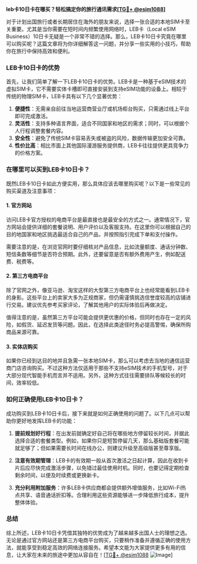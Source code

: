 **leb卡10日卡在哪买？轻松搞定你的旅行通讯需求[[TG💪+ @esim1088](https://t.me/s/esim1088)]**

对于计划出国旅行或者长期居住在海外的朋友来说，选择一张合适的本地SIM卡至关重要。尤其是当你需要在短时间内频繁使用网络时，LEB卡（Local eSIM Business）10日卡无疑是一个非常不错的选择。那么，LEB卡10日卡究竟在哪里可以购买呢？这篇文章将为你详细解答这一问题，并分享一些实用的小技巧，帮助你在旅行中保持高效和便利。

### LEB卡10日卡的优势

首先，让我们简单了解一下LEB卡10日卡的优势。LEB卡是一种基于eSIM技术的虚拟SIM卡，它不需要实体卡槽即可直接安装到支持eSIM功能的设备上。相较于传统的物理SIM卡，LEB卡具有以下几个显著优势：

1. **便捷性**：无需亲自前往当地运营商营业厅或机场柜台购买，只需通过线上平台即可完成激活。
2. **灵活性**：支持多种语言界面，适合不同国家和地区的需求；同时，可以根据个人行程调整套餐内容。
3. **安全性**：避免了传统SIM卡容易丢失或被盗的风险，数据传输更加安全可靠。
4. **性价比高**：相比市面上其他国际漫游服务提供商，LEB卡往往提供更具竞争力的价格方案。

### 在哪里可以买到LEB卡10日卡？

既然LEB卡10日卡如此方便实用，那么具体应该去哪里购买呢？以下是一些常见的购买渠道及注意事项：

#### 1. 官方网站
访问LEB卡官方授权的电商平台是最直接也是最安全的方式之一。通常情况下，官方网站会提供详细的套餐说明、用户评价以及客服支持。在这里你可以根据自己的目的地国家和地区挑选最适合自己的产品，并按照指引完成下单和支付操作。

需要注意的是，在浏览官网时要仔细核对产品信息，比如流量额度、通话分钟数、短信条数等细节是否符合预期。此外，还要留意是否有额外费用产生，例如配送费、税费等。

#### 2. 第三方电商平台
除了官网之外，像亚马逊、淘宝这样的大型第三方电商平台上也经常能看到LEB卡的身影。这些平台上的卖家大多为正规商家，但仍需谨慎挑选信誉度较高的店铺进行交易。建议优先参考买家评论，了解其他用户的实际体验后再做决定。

值得注意的是，虽然第三方平台可能会提供更优惠的价格，但同时也存在一定的风险，如假货、延迟发货等问题。因此，在选择此类途径时务必提高警惕，确保所购商品来源可靠。

#### 3. 实体店购买
如果你已经到达目的地并且急需一张本地SIM卡，那么可以考虑去当地的通信运营商门店咨询购买。不过这种方法仅适用于那些不支持eSIM技术的手机型号，对于大部分现代智能手机而言并不适用。另外，这种方式往往需要排队等候较长的时间，效率较低。

### 如何正确使用LEB卡10日卡？

成功购买到LEB卡10日卡后，接下来就是如何正确使用的问题了。以下几点可以帮助你更好地发挥LEB卡的功能：

1. **提前规划好行程**：在出发前就确定好自己将在哪些地方停留较长时间，并据此选择合适的套餐类型。例如，如果你只是短暂停留几天，那么基础版套餐可能就足够了；但如果需要长时间在线办公，则建议升级至高级版甚至尊享版。

2. **注意有效期管理**：LEB卡的有效期一般从首次激活之日起计算，因此在收到卡片后应尽快完成激活步骤，以免错过最佳使用时机。同时，也要记得定期检查剩余时间，以便及时续费或更换新卡。

3. **充分利用附加服务**：许多LEB卡供应商都会提供额外增值服务，比如Wi-Fi热点共享、语音通话折扣等。合理利用这些资源能够进一步降低旅行成本，提升整体体验。

### 总结

综上所述，LEB卡10日卡凭借其独特的优势成为了越来越多出国人士的理想之选。无论是通过官方网站还是第三方电商平台购买，只要稍作准备并遵循正确的使用方法，就能享受到稳定高效的网络连接服务。希望本文能为大家提供更多有用的信息，让大家在未来的旅途中更加从容自在！[[TG💪+ @esim1088](https://t.me/s/esim1088) ![Image](https://i.postimg.cc/4NQfJmqS/Snipaste-2025-05-13-00-14-12.png)]